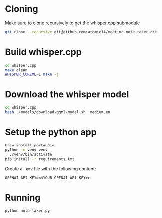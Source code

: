 # Cloning

Make sure to clone recursively to get the whisper.cpp submodule

```bash
git clone --recursive git@github.com:atomic14/meeting-note-taker.git
```

# Build whisper.cpp

```bash
cd whisper.cpp
make clean
WHISPER_COREML=1 make -j
```

# Download the whisper model

```bash
cd whisper.cpp
bash ./models/download-ggml-model.sh  medium.en
```

# Setup the python app

```bash
brew install portaudio
python -m venv venv
. ./venv/bin/activate
pip install -r requirements.txt
```

Create a `.env` file with the following content:

```
OPENAI_API_KEY=<<YOUR OPENAI API KEY>>
```

# Running

```bash
python note-taker.py
```